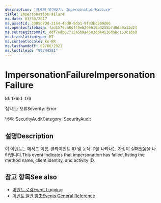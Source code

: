 ```yaml
---
description: '자세히 알아보기: ImpersonationFailure'
title: ImpersonationFailure
ms.date: 03/30/2017
ms.assetid: 3005d73d-2164-4ed0-9da1-9f83bd5b9d06
ms.openlocfilehash: fad1579ca8df40eb299619b4255b7d0da9a13d24
ms.sourcegitcommit: ddf7edb67715a5b9a45e3dd44536dabc153c1de0
ms.translationtype: MT
ms.contentlocale: ko-KR
ms.lasthandoff: 02/06/2021
ms.locfileid: "99744281"
---
```

# <a name="impersonationfailure"></a><span data-ttu-id="e1756-103">ImpersonationFailure</span><span class="sxs-lookup"><span data-stu-id="e1756-103">ImpersonationFailure</span></span>

<span data-ttu-id="e1756-104">Id: 176</span><span class="sxs-lookup"><span data-stu-id="e1756-104">Id: 176</span></span>  
  
 <span data-ttu-id="e1756-105">심각도: 오류</span><span class="sxs-lookup"><span data-stu-id="e1756-105">Severity: Error</span></span>  
  
 <span data-ttu-id="e1756-106">범주: SecurityAudit</span><span class="sxs-lookup"><span data-stu-id="e1756-106">Category: SecurityAudit</span></span>  
  
## <a name="description"></a><span data-ttu-id="e1756-107">설명</span><span class="sxs-lookup"><span data-stu-id="e1756-107">Description</span></span>  

 <span data-ttu-id="e1756-108">이 이벤트는 메서드 이름, 클라이언트 ID 및 동작 ID를 나타내는 가장이 실패했음을 나타냅니다.</span><span class="sxs-lookup"><span data-stu-id="e1756-108">This event indicates that impersonation has failed, listing the method name, client identity, and activity ID.</span></span>  
  
## <a name="see-also"></a><span data-ttu-id="e1756-109">참고 항목</span><span class="sxs-lookup"><span data-stu-id="e1756-109">See also</span></span>

- [<span data-ttu-id="e1756-110">이벤트 로깅</span><span class="sxs-lookup"><span data-stu-id="e1756-110">Event Logging</span></span>](index.md)
- [<span data-ttu-id="e1756-111">이벤트 일반 참조</span><span class="sxs-lookup"><span data-stu-id="e1756-111">Events General Reference</span></span>](events-general-reference.md)

